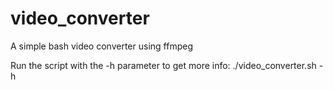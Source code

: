 # video_converter
A simple bash video converter using ffmpeg

Run the script with the -h parameter to get more info:
./video_converter.sh -h
